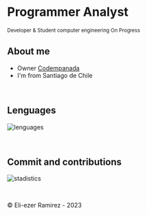 <h1>Programmer Analyst</h1>
<sub> Developer & Student computer engineering On Progress</sub>



<h2>About me</h2>
<ul>
    <li>Owner <a href="https://github.com/Codempanada">Codempanada</a></li>
    <li>I'm from Santiago de Chile</li>  
</ul>


</br>

<h2> Lenguages</h2>

![lenguages](http://github-profile-summary-cards.vercel.app/api/cards/most-commit-language?username=EliezerRamirezRuiz&theme=github_dark)

</br>

<h2> Commit and contributions </h2>

![stadistics](http://github-profile-summary-cards.vercel.app/api/cards/profile-details?username=EliezerRamirezRuiz&theme=github_dark)


</br>

©️ Eli-ezer Ramirez - 2023

